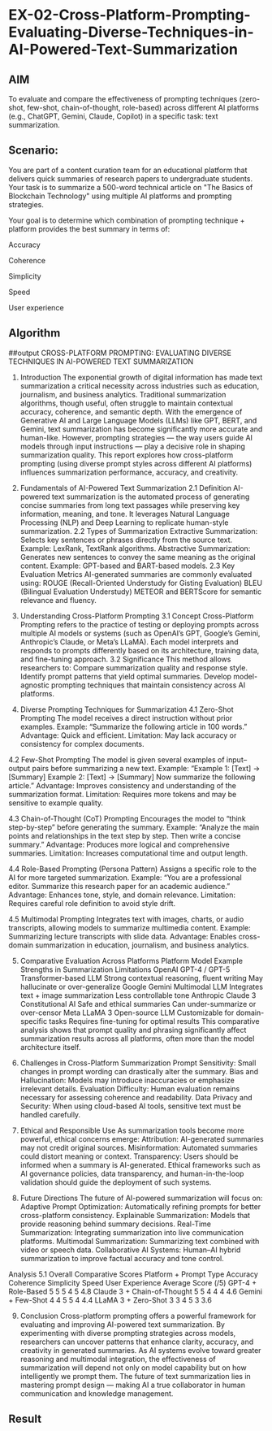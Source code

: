 # EX-02-Cross-Platform-Prompting-Evaluating-Diverse-Techniques-in-AI-Powered-Text-Summarization

## AIM
To evaluate and compare the effectiveness of prompting techniques (zero-shot, few-shot, chain-of-thought, role-based) across different AI platforms (e.g., ChatGPT, Gemini, Claude, Copilot) in a specific task: text summarization.

## Scenario:
You are part of a content curation team for an educational platform that delivers quick summaries of research papers to undergraduate students. Your task is to summarize a 500-word technical article on "The Basics of Blockchain Technology" using multiple AI platforms and prompting strategies.

Your goal is to determine which combination of prompting technique + platform provides the best summary in terms of:

Accuracy

Coherence

Simplicity

Speed

User experience

## Algorithm
##output
CROSS-PLATFORM PROMPTING: EVALUATING DIVERSE TECHNIQUES IN AI-POWERED TEXT SUMMARIZATION

1. Introduction
The exponential growth of digital information has made text summarization a critical necessity across industries such as education, journalism, and business analytics. Traditional summarization algorithms, though useful, often struggle to maintain contextual accuracy, coherence, and semantic depth.
With the emergence of Generative AI and Large Language Models (LLMs) like GPT, BERT, and Gemini, text summarization has become significantly more accurate and human-like.
However, prompting strategies — the way users guide AI models through input instructions — play a decisive role in shaping summarization quality. This report explores how cross-platform prompting (using diverse prompt styles across different AI platforms) influences summarization performance, accuracy, and creativity.

2. Fundamentals of AI-Powered Text Summarization
2.1 Definition
AI-powered text summarization is the automated process of generating concise summaries from long text passages while preserving key information, meaning, and tone. It leverages Natural Language Processing (NLP) and Deep Learning to replicate human-style summarization.
2.2 Types of Summarization
Extractive Summarization: Selects key sentences or phrases directly from the source text.
Example: LexRank, TextRank algorithms.
Abstractive Summarization: Generates new sentences to convey the same meaning as the original content.
Example: GPT-based and BART-based models.
2.3 Key Evaluation Metrics
AI-generated summaries are commonly evaluated using:
ROUGE (Recall-Oriented Understudy for Gisting Evaluation)
BLEU (Bilingual Evaluation Understudy)
METEOR and BERTScore for semantic relevance and fluency.

3. Understanding Cross-Platform Prompting
3.1 Concept
Cross-Platform Prompting refers to the practice of testing or deploying prompts across multiple AI models or systems (such as OpenAI’s GPT, Google’s Gemini, Anthropic’s Claude, or Meta’s LLaMA).
Each model interprets and responds to prompts differently based on its architecture, training data, and fine-tuning approach.
3.2 Significance
This method allows researchers to:
Compare summarization quality and response style.
Identify prompt patterns that yield optimal summaries.
Develop model-agnostic prompting techniques that maintain consistency across AI platforms.





4. Diverse Prompting Techniques for Summarization
4.1 Zero-Shot Prompting
The model receives a direct instruction without prior examples.
Example:
“Summarize the following article in 100 words.”
Advantage: Quick and efficient.
Limitation: May lack accuracy or consistency for complex documents.

4.2 Few-Shot Prompting
The model is given several examples of input–output pairs before summarizing a new text.
Example:
“Example 1: [Text] → [Summary]
Example 2: [Text] → [Summary]
Now summarize the following article.”
Advantage: Improves consistency and understanding of the summarization format.
Limitation: Requires more tokens and may be sensitive to example quality.

4.3 Chain-of-Thought (CoT) Prompting
Encourages the model to “think step-by-step” before generating the summary.
Example:
“Analyze the main points and relationships in the text step by step. Then write a concise summary.”
Advantage: Produces more logical and comprehensive summaries.
Limitation: Increases computational time and output length.

4.4 Role-Based Prompting (Persona Pattern)
Assigns a specific role to the AI for more targeted summarization.
Example:
“You are a professional editor. Summarize this research paper for an academic audience.”
Advantage: Enhances tone, style, and domain relevance.
Limitation: Requires careful role definition to avoid style drift.

4.5 Multimodal Prompting
Integrates text with images, charts, or audio transcripts, allowing models to summarize multimedia content.
Example: Summarizing lecture transcripts with slide data.
Advantage: Enables cross-domain summarization in education, journalism, and business analytics.

5. Comparative Evaluation Across Platforms
Platform	Model Example	Strengths in Summarization	Limitations
OpenAI GPT-4 / GPT-5	Transformer-based LLM	Strong contextual reasoning, fluent writing	May hallucinate or over-generalize
Google Gemini	Multimodal LLM	Integrates text + image summarization	Less controllable tone
Anthropic Claude 3	Constitutional AI	Safe and ethical summaries	Can under-summarize or over-censor
Meta LLaMA 3	Open-source LLM	Customizable for domain-specific tasks	Requires fine-tuning for optimal results
This comparative analysis shows that prompt quality and phrasing significantly affect summarization results across all platforms, often more than the model architecture itself.

6. Challenges in Cross-Platform Summarization
Prompt Sensitivity: Small changes in prompt wording can drastically alter the summary.
Bias and Hallucination: Models may introduce inaccuracies or emphasize irrelevant details.
Evaluation Difficulty: Human evaluation remains necessary for assessing coherence and readability.
Data Privacy and Security: When using cloud-based AI tools, sensitive text must be handled carefully.

7. Ethical and Responsible Use
As summarization tools become more powerful, ethical concerns emerge:
Attribution: AI-generated summaries may not credit original sources.
Misinformation: Automated summaries could distort meaning or context.
Transparency: Users should be informed when a summary is AI-generated.
Ethical frameworks such as AI governance policies, data transparency, and human-in-the-loop validation should guide the deployment of such systems.

8. Future Directions
The future of AI-powered summarization will focus on:
Adaptive Prompt Optimization: Automatically refining prompts for better cross-platform consistency.
Explainable Summarization: Models that provide reasoning behind summary decisions.
Real-Time Summarization: Integrating summarization into live communication platforms.
Multimodal Summarization: Summarizing text combined with video or speech data.
Collaborative AI Systems: Human–AI hybrid summarization to improve factual accuracy and tone control.


Analysis
5.1 Overall Comparative Scores
Platform + Prompt Type	Accuracy	Coherence	Simplicity	Speed	User Experience	Average Score (/5)
GPT-4 + Role-Based	5	5	5	4	5	4.8
Claude 3 + Chain-of-Thought	5	5	4	4	4	4.6
Gemini + Few-Shot	4	4	5	5	4	4.4
LLaMA 3 + Zero-Shot	3	3	4	5	3	3.6

9. Conclusion
Cross-platform prompting offers a powerful framework for evaluating and improving AI-powered text summarization. By experimenting with diverse prompting strategies across models, researchers can uncover patterns that enhance clarity, accuracy, and creativity in generated summaries.
As AI systems evolve toward greater reasoning and multimodal integration, the effectiveness of summarization will depend not only on model capability but on how intelligently we prompt them. The future of text summarization lies in mastering prompt design — making AI a true collaborator in human communication and knowledge management.

## Result


